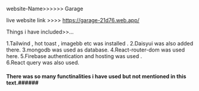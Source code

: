 
website-Name>>>>>>  Garage


live website link >>>> https://garage-21d76.web.app/


Things i have included>>...

1.Tailwind , hot toast , imagebb etc was installed  .
2.Daisyui was also added there.
3.mongodb was used as database.
4.React-router-dom was used here.
5.Firebase authentication and hosting was used .  
6.React query was also used.


#### There was so many functinalities i have used but not mentioned in this text.######
